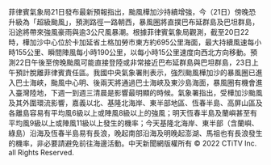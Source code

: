 菲律賓氣象局21日發布最新預報指出，颱風樺加沙持續增強，今（21日）傍晚恐升級為「超級颱風」，預測路徑一路朝西，暴風圈將直撲巴布延群島及巴坦群島，沿途將帶來強風豪雨與逾3公尺風暴潮。根據菲律賓氣象局觀測，截至20日22時，樺加沙中心位於卡加延省土格加勞市東方約695公里海面，最大持續風速每小時155公里、瞬間陣風每小時190公里，以每小時15公里速度向西北方向移動。預測22日午後至傍晚颱風可能直接登陸或非常接近巴布延群島與巴坦群島，23日上午預計脫離菲律賓責任區。我國中央氣象署則表示，強烈颱風樺加沙的暴風圈已進入巴士海峽，颱風中心明、後兩天將通過巴士海峽及東沙島海面，暴風圈有機會進入臺灣陸地，下週一到週三清晨是影響最明顯的時候。氣象署指出，受樺加沙颱風及其外圍環流影響，嘉義以北、基隆北海岸、東半部地區、恆春半島、高屏山區及各離島容易有平均風6級以上或陣風8級以上的強風；明天恆春半島及蘭嶼甚至有平均風9級以上或陣風11級以上發生的機率；今天基隆北海岸、東半部（含蘭嶼、綠島）沿海及恆春半島易有長浪，晚起南部沿海及明晚起澎湖、馬祖也有長浪發生的機率，非必要請避免前往海邊活動。中天新聞網版權所有 © 2022 CTiTV Inc. all Rights Reserved.